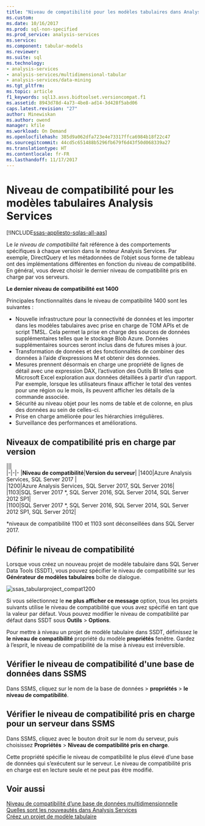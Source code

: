 ```yaml
---
title: "Niveau de compatibilité pour les modèles tabulaires dans Analysis Services | Documents Microsoft"
ms.custom: 
ms.date: 10/16/2017
ms.prod: sql-non-specified
ms.prod_service: analysis-services
ms.service: 
ms.component: tabular-models
ms.reviewer: 
ms.suite: sql
ms.technology:
- analysis-services
- analysis-services/multidimensional-tabular
- analysis-services/data-mining
ms.tgt_pltfrm: 
ms.topic: article
f1_keywords: sql13.asvs.bidtoolset.versioncompat.f1
ms.assetid: 8943d78d-4a73-4be8-ad14-3d428f5abd06
caps.latest.revision: "27"
author: Minewiskan
ms.author: owend
manager: kfile
ms.workload: On Demand
ms.openlocfilehash: 385d9a062dfa723e4e73317ffca6984b18f22c47
ms.sourcegitcommit: 44cd5c651488b5296fb679f6d43f50d068339a27
ms.translationtype: HT
ms.contentlocale: fr-FR
ms.lasthandoff: 11/17/2017
---
```

# <a name="compatibility-level-for-analysis-services-tabular-models"></a>Niveau de compatibilité pour les modèles tabulaires Analysis Services
[!INCLUDE[ssas-appliesto-sqlas-all-aas](../../includes/ssas-appliesto-sqlas-all-aas.md)]

  Le *le niveau de compatibilité* fait référence à des comportements spécifiques à chaque version dans le moteur Analysis Services. Par exemple, DirectQuery et les métadonnées de l’objet sous forme de tableau ont des implémentations différentes en fonction du niveau de compatibilité. En général, vous devez choisir le dernier niveau de compatibilité pris en charge par vos serveurs.

  **Le dernier niveau de compatibilité est 1400** 
  
Principales fonctionnalités dans le niveau de compatibilité 1400 sont les suivantes :

*  Nouvelle infrastructure pour la connectivité de données et les importer dans les modèles tabulaires avec prise en charge de TOM APIs et de script TMSL. Cela permet la prise en charge des sources de données supplémentaires telles que le stockage Blob Azure. Données supplémentaires sources seront inclus dans de futures mises à jour.
*  Transformation de données et des fonctionnalités de combiner des données à l’aide d’expressions M et obtenir des données.
*  Mesures prennent désormais en charge une propriété de lignes de détail avec une expression DAX, l’activation des Outils BI telles que Microsoft Excel exploration aux données détaillées à partir d’un rapport. Par exemple, lorsque les utilisateurs finaux afficher le total des ventes pour une région ou le mois, ils peuvent afficher les détails de la commande associée. 
*  Sécurité au niveau objet pour les noms de table et de colonne, en plus des données au sein de celles-ci.
*  Prise en charge améliorée pour les hiérarchies irrégulières.
*  Surveillance des performances et améliorations.

  
## <a name="supported-compatibility-levels-by-version"></a>Niveaux de compatibilité pris en charge par version
  
|||  
|-|-|- 
|**Niveau de compatibilité**|**Version du serveur**| 
|1400|Azure Analysis Services, SQL Server 2017 |  
|1200|Azure Analysis Services, SQL Server 2017, SQL Server 2016| 
|1103|SQL Server 2017 *, SQL Server 2016, SQL Server 2014, SQL Server 2012 SP1|  
|1100|SQL Server 2017 *, SQL Server 2016, SQL Server 2014, SQL Server 2012 SP1, SQL Server 2012| 

\*niveaux de compatibilité 1100 et 1103 sont déconseillées dans SQL Server 2017.
  
## <a name="set-compatibility-level"></a>Définir le niveau de compatibilité 
 Lorsque vous créez un nouveau projet de modèle tabulaire dans SQL Server Data Tools (SSDT), vous pouvez spécifier le niveau de compatibilité sur les **Générateur de modèles tabulaires** boîte de dialogue. 
  
 ![ssas_tabularproject_compat1200](../../analysis-services/tabular-models/media/ssas-tabularproject-compat1200.png)  
  
 Si vous sélectionnez le **ne plus afficher ce message** option, tous les projets suivants utilise le niveau de compatibilité que vous avez spécifié en tant que la valeur par défaut. Vous pouvez modifier le niveau de compatibilité par défaut dans SSDT sous **Outils** > **Options**.  
  
 Pour mettre à niveau un projet de modèle tabulaire dans SSDT, définissez le **le niveau de compatibilité** propriété du modèle **propriétés** fenêtre. Gardez à l’esprit, le niveau de compatibilité de la mise à niveau est irréversible.
  
## <a name="check-compatibility-level-for-a-database-in-ssms"></a>Vérifier le niveau de compatibilité d'une base de données dans SSMS  
 Dans SSMS, cliquez sur le nom de la base de données > **propriétés** > **le niveau de compatibilité**.  
  
## <a name="check-supported-compatibility-level-for-a-server-in-ssms"></a>Vérifier le niveau de compatibilité pris en charge pour un serveur dans SSMS  
 Dans SSMS, cliquez avec le bouton droit sur le nom du serveur, puis choisissez **Propriétés** > **Niveau de compatibilité pris en charge**.  
  
 Cette propriété spécifie le niveau de compatibilité le plus élevé d’une base de données qui s’exécutent sur le serveur. Le niveau de compatibilité pris en charge est en lecture seule et ne peut pas être modifié.  
  
## <a name="see-also"></a>Voir aussi  
 [Niveau de compatibilité d’une base de données multidimensionnelle](../../analysis-services/multidimensional-models/compatibility-level-of-a-multidimensional-database-analysis-services.md)   
 [Quelles sont les nouveautés dans Analysis Services](../../analysis-services/what-s-new-in-analysis-services.md)   
 [Créez un projet de modèle tabulaire](../../analysis-services/tabular-models/create-a-new-tabular-model-project-analysis-services.md)  
  
  
